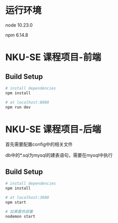 # 运行环境

node 10.23.0

npm 6.14.8

# NKU-SE 课程项目-前端

## Build Setup

``` bash
# install dependencies
npm install

# at localhost:8080
npm run dev

```
# NKU-SE 课程项目-后端

首先需要配置config中的相关文件

db中的*.sql为mysql的建表语句，需要在mysql中执行

## Build Setup

``` bash
# install dependencies
npm install

# at localhost:3000
npm start

# 如果要热部署
nodemon start

```

